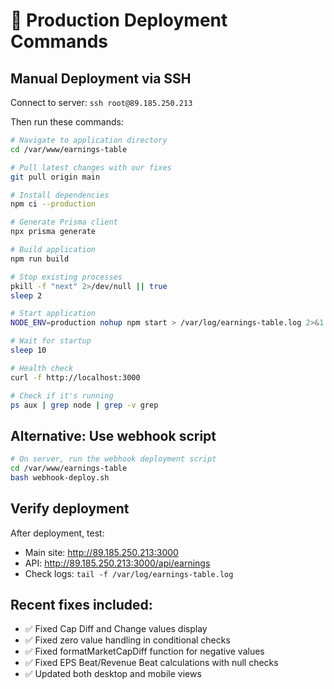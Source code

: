 # 🚀 Production Deployment Commands

## Manual Deployment via SSH

Connect to server: `ssh root@89.185.250.213`

Then run these commands:

```bash
# Navigate to application directory
cd /var/www/earnings-table

# Pull latest changes with our fixes
git pull origin main

# Install dependencies
npm ci --production

# Generate Prisma client
npx prisma generate

# Build application
npm run build

# Stop existing processes
pkill -f "next" 2>/dev/null || true
sleep 2

# Start application
NODE_ENV=production nohup npm start > /var/log/earnings-table.log 2>&1 &

# Wait for startup
sleep 10

# Health check
curl -f http://localhost:3000

# Check if it's running
ps aux | grep node | grep -v grep
```

## Alternative: Use webhook script

```bash
# On server, run the webhook deployment script
cd /var/www/earnings-table
bash webhook-deploy.sh
```

## Verify deployment

After deployment, test:

- Main site: http://89.185.250.213:3000
- API: http://89.185.250.213:3000/api/earnings
- Check logs: `tail -f /var/log/earnings-table.log`

## Recent fixes included:

- ✅ Fixed Cap Diff and Change values display
- ✅ Fixed zero value handling in conditional checks
- ✅ Fixed formatMarketCapDiff function for negative values
- ✅ Fixed EPS Beat/Revenue Beat calculations with null checks
- ✅ Updated both desktop and mobile views
